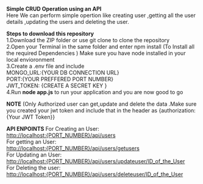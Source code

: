 **Simple CRUD Operation using an API**   
Here We can perform simple opertion like creating user ,getting all the user details ,updating the users and deleting the user.  

**Steps to download this repository**  
1.Download the ZIP folder or use git clone to clone the repository  
2.Open your Terminal in the same folder and enter npm install (To Install all the required Dependencies ) Make sure you have node installed in your local envioronment    
3.Create a .env file and include   
MONGO_URL:{YOUR DB CONNECTION URL}  
PORT:{YOUR PREFFERED PORT NUMBER}  
JWT_TOKEN: {CREATE A SECRET KEY }  
4.Run **node app.js** to run your application and you are now good to go  

**NOTE** (Only Authorized user can get,update and delete the data .Make sure you created your jwt token and include that in the header as {authorization:{Your JWT Token}}    

**API ENPOINTS**
For Creating an User:    
[http://localhost:{PORT_NUMBER}/api/users](http://localhost:3000/api/users)  
For getting an User:   
[http://localhost:{PORT_NUMBER}/api/users/getusers](http://localhost:3000/api/users/getusers)  
For Updating an User:  
[http://localhost:{PORT_NUMBER}/api/users/updateuser/ID_of_the_User](http://localhost:3000/api/users/updateuser/IDoftheUser)  
For Deleting the user:  
[http://localhost:{PORT_NUMBER}/api/users/deleteuser/ID_of_the_User](http://localhost:3000/api/users/deleteuser/IDoftheUser)  



